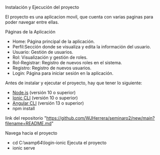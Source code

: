 Instalación y Ejecución del proyecto

El proyecto es una aplicacion movil, que cuenta con varias paginas para poder navegar entre ellas.

 Páginas de la Aplicación

- Home: Página principal de la aplicación.
- Perfil:Sección donde se visualiza y edita la información del usuario.
- Usuario: Gestión de usuarios.
- Rol: Visualización y gestión de roles.
- Rol-Registrar: Registro de nuevos roles en el sistema.
- Registro: Registro de nuevos usuarios.
- Login: Página para iniciar sesión en la aplicación.

Antes de instalar y ejecutar el proyecto, hay que tener lo siguiente:

- [Node.js](https://nodejs.org/) (versión 10 o superior)
- [Ionic CLI](https://ionicframework.com/) (versión 10 o superior)
- [Angular CLI](https://angular.io/cli) (versión 13 o superior)
- npm install


link del repositorio "https://github.com/WJHerrera/seminaro2/new/main?filename=README.md"

Navega hacia el proyecto 
- cd C:\wamp64\login-ionic
Ejecuta el proyecto
- ionic serve 








